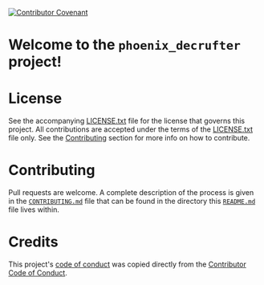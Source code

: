 [![Contributor Covenant](https://img.shields.io/badge/Contributor%20Covenant-2.1-4baaaa.svg)](code_of_conduct.md)

# Welcome to the `phoenix_decrufter` project!


# License

See the accompanying [LICENSE.txt](./LICENSE.txt) file for the license that
governs this project. All contributions are accepted under the terms of the
[LICENSE.txt](./LICENSE.txt) file only. See the
[Contributing](#contributing) section for more info on how to contribute.

# Contributing

Pull requests are welcome. A complete description of the process is given in the
[`CONTRIBUTING.md`](./CONTRIBUTING.md) file that can be found in the directory
this [`README.md`](./README.md) file lives within.

# Credits

This project's [code of conduct](./CODE_OF_CONDUCT.md) was copied directly from
the [Contributor Code of Conduct](https://www.contributor-covenant.org).
